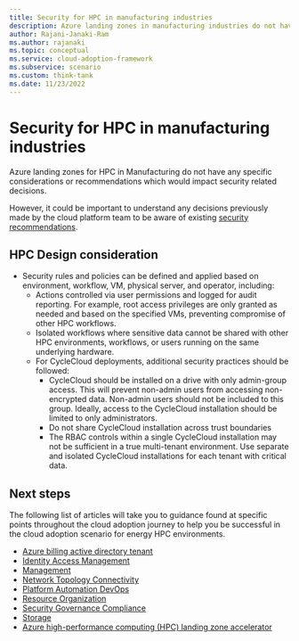```yaml
---
title: Security for HPC in manufacturing industries
description: Azure landing zones in manufacturing industries do not have any specific considerations or recommendations that affect decisions about security.
author: Rajani-Janaki-Ram
ms.author: rajanaki
ms.topic: conceptual
ms.service: cloud-adoption-framework
ms.subservice: scenario
ms.custom: think-tank
ms.date: 11/23/2022
---
```


# Security for HPC in manufacturing industries

Azure landing zones for HPC in Manufacturing do not have any specific considerations or recommendations which would impact security related decisions.

However, it could be important to understand any decisions previously made by the cloud platform team to be aware of existing [security recommendations](/azure/cloud-adoption-framework/ready/landing-zone/design-area/security).

## HPC Design consideration

 - Security rules and policies can be defined and applied based on environment, workflow, VM, physical server, and operator, including:
     - Actions controlled via user permissions and logged for audit reporting. For example, root access privileges are only granted as needed and based on the specified VMs, preventing compromise of other HPC workflows. 
     - Isolated workflows where sensitive data cannot be shared with other HPC environments, workflows, or users running on the same underlying hardware.
     - For CycleCloud deployments, additional security practices should be followed:
         - CycleCloud should be installed on a drive with only admin-group access. This will prevent non-admin users from accessing non-encrypted data. Non-admin users should not be included to this group. Ideally, access to the CycleCloud installation should be limited to only administrators.
         - Do not share CycleCloud installation across trust boundaries
         - The RBAC controls within a single CycleCloud installation may not be sufficient in a true multi-tenant environment. Use separate and isolated CycleCloud installations for each tenant with critical data.

## Next steps

The following list of articles will take you to guidance found at specific points throughout the cloud adoption journey to help you be successful in the cloud adoption scenario for energy HPC environments.

- [Azure billing active directory tenant](./azure-billing-active-directory-tenant.md)
- [Identity Access Management](./identity-access-management.md)
- [Management](./management.md)
- [Network Topology Connectivity](./network-topology-connectivity.md)
- [Platform Automation DevOps](./platform-automation-devops.md)
- [Resource Organization](./resource-organization.md)
- [Security Governance Compliance](./security-governance-compliance.md)
- [Storage](./storage.md)
- [Azure high-performance computing (HPC) landing zone accelerator](../azure-hpc-landing-zone-accelerator.md)
